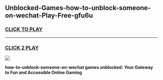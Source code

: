 
## Unblocked-Games-how-to-unblock-someone-on-wechat-Play-Free-gfu6u
<h3>
<a href="https://premium76.site?title=how-to-unblock-someone-on-wechat&ref=18A1">CLICK TO PLAY</a></h3>
<hr>

<h3>
<a href="https://premium76.site?title=how-to-unblock-someone-on-wechat&ref=18A1">CLICK 2 PLAY</a>
  
</h3>

<a href="https://premium76.site?title=how-to-unblock-someone-on-wechat&ref=18A1"><img src="https://clearcache.store/games.png"></a>


**how-to-unblock-someone-on-wechat games unblocked: Your Gateway to Fun and Accessible Online Gaming**
